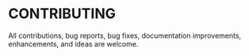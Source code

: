# CONTRIBUTING
All contributions, bug reports, bug fixes, documentation improvements, enhancements, and ideas are welcome.
